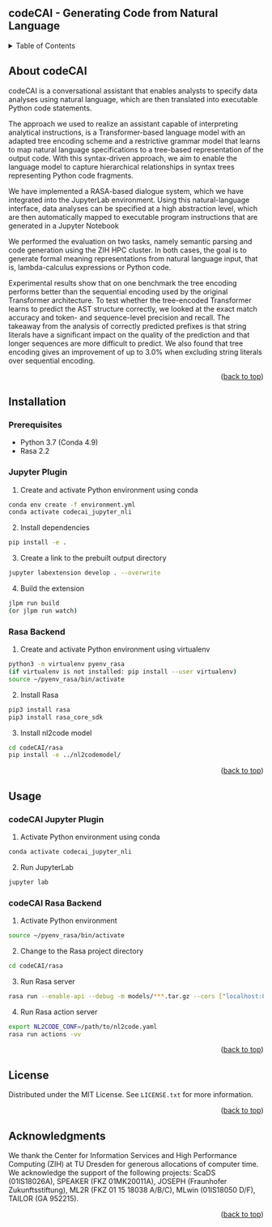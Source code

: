 <div id="top"/>

## codeCAI - Generating Code from Natural Language 

<details>
  <summary>Table of Contents</summary>
  <ol>
    <li>
      <a href="#about-codecai">About codeCAI</a>
    </li>
    <li>
      <a href="#installation">Installation</a>
      <ul>
        <li><a href="#prerequisites">Prerequisites</a></li>
        <li><a href="#jupyter-plugin">Jupyter Plugin</a></li>
        <li><a href="#rasa-backend">Rasa Backend</a></li>
      </ul>
    </li>
    <li>
       <a href="#usage">Usage</a>
       <ul>
         <li><a href="#codecai-jupyter-plugin">codeCAI Jupyter Plugin</a></li>
         <li><a href="#codecai-rasa-backend">codeCAI Rasa Backend</a></li>
      </ul>
    </li>
    <li><a href="#license">License</a></li>
    <li><a href="#acknowledgments">Acknowledgments</a></li>
  </ol>
</details>

## About codeCAI

codeCAI is a conversational assistant that enables analysts to specify data analyses using natural language, which are then translated into executable Python code statements.

The approach we used to realize an assistant capable of interpreting analytical instructions, is a Transformer-based language model with an adapted tree encoding scheme and a restrictive grammar model that learns to map natural language specifications to a tree-based representation of the output code. With this syntax-driven approach, we aim to enable the language model to capture hierarchical relationships in syntax trees representing Python code fragments.

We have implemented a RASA-based dialogue system, which we have integrated into the JupyterLab environment. Using this natural-language interface, data analyses can be specified at a high abstraction level, which are then automatically mapped to executable program instructions that are generated in a Jupyter Notebook

We performed the evaluation on two tasks, namely semantic parsing and code generation using the ZIH HPC cluster. In both cases, the goal is to generate formal meaning representations from natural language input, that is, lambda-calculus expressions or Python code.

Experimental results show that on one benchmark the tree encoding performs better than the sequential encoding used by the original Transformer architecture.
To test whether the tree-encoded Transformer learns to predict the AST structure correctly, we looked at the exact match accuracy and token- and sequence-level precision and recall. The takeaway from the analysis of correctly predicted prefixes is that string literals have a significant impact on the quality of the prediction and that longer sequences are more difficult to predict. We also found that tree encoding gives an improvement of up to 3.0% when excluding string literals over sequential encoding.

<p align="right">(<a href="#top">back to top</a>)</p>

## Installation

### Prerequisites
* Python 3.7 (Conda 4.9)
* Rasa 2.2

### Jupyter Plugin
1. Create and activate Python environment using conda
```sh
conda env create -f environment.yml
conda activate codecai_jupyter_nli
```
2. Install dependencies
```sh
pip install -e .
```
3. Create a link to the prebuilt output directory
```sh
jupyter labextension develop . --overwrite
```
4. Build the extension
```sh
jlpm run build
(or jlpm run watch)
```

### Rasa Backend
1. Create and activate Python environment using virtualenv
```sh
python3 -m virtualenv pyenv_rasa
(if virtualenv is not installed: pip install --user virtualenv)
source ~/pyenv_rasa/bin/activate
```
2. Install Rasa
```sh
pip3 install rasa
pip3 install rasa_core_sdk
```
3. Install nl2code model
```sh
cd codeCAI/rasa
pip install -e ../nl2codemodel/
```
<p align="right">(<a href="#top">back to top</a>)</p>

## Usage
### codeCAI Jupyter Plugin
1. Activate Python environment using conda
```sh
conda activate codecai_jupyter_nli
```
2. Run JupyterLab
```sh
jupyter lab
```

### codeCAI Rasa Backend
1. Activate Python environment
```sh
source ~/pyenv_rasa/bin/activate
```
2. Change to the Rasa project directory 
```sh
cd codeCAI/rasa
```
3. Run Rasa server
```sh
rasa run --enable-api --debug -m models/***.tar.gz --cors ["localhost:8888"]
```
4. Run Rasa action server
```sh
export NL2CODE_CONF=/path/to/nl2code.yaml
rasa run actions -vv
```
<p align="right">(<a href="#top">back to top</a>)</p>

## License
Distributed under the MIT License. See `LICENSE.txt` for more information.
<p align="right">(<a href="#top">back to top</a>)</p>

## Acknowledgments
We thank the Center for Information Services and High Performance Computing (ZIH) at TU Dresden for generous allocations of computer time. We acknowledge the support of the following projects: ScaDS (01IS18026A), SPEAKER (FKZ 01MK20011A), JOSEPH (Fraunhofer Zukunftsstiftung), ML2R (FKZ 01 15 18038 A/B/C), MLwin (01IS18050 D/F), TAILOR (GA 952215).
<p align="right">(<a href="#top">back to top</a>)</p>
